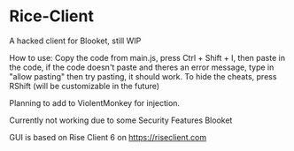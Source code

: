 # Rice-Client
A hacked client for Blooket, still WIP

How to use: Copy the code from main.js, press Ctrl + Shift + I, then paste in the code, if the code doesn't paste and theres an error message, type in "allow pasting" then try pasting, it should work. To hide the cheats, press RShift (will be customizable in the future)

Planning to add to ViolentMonkey for injection.

Currently not working due to some Security Features Blooket

GUI is based on Rise Client 6 on https://riseclient.com

